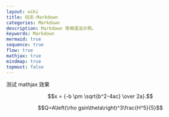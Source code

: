 ```yaml
---
layout: wiki
title: 码志-Markdown
categories: Markdown
description: Markdown 常用语法示例。
keywords: Markdown
mermaid: true
sequence: true
flow: true
mathjax: true
mindmap: true
topmost: false
---
```


测试 mathjax 效果

$$x = {-b \pm \sqrt{b^2-4ac} \over 2a}.$$


$$Q=A\left(\rho gsin\theta\right)^3\frac{H^5}{5}$$